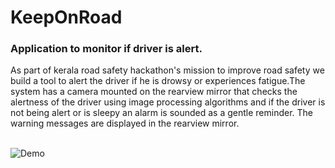 # KeepOnRoad

<h3>Application to monitor if driver is alert.</h3>

As part of kerala road safety hackathon's mission to improve road safety we build a tool to alert the driver if he is drowsy or experiences fatigue.The system has a camera mounted on the rearview mirror that checks the alertness of the driver using image processing algorithms and 
if the driver is not being alert or is sleepy an alarm is sounded as a gentle reminder.
The warning messages are displayed in the rearview mirror. <br/><br/>

![Demo](https://github.com/stanly-johnson/KeepOnRoad/blob/master/demo.jpg)

  
